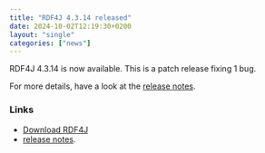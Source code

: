 ```yaml
---
title: "RDF4J 4.3.14 released"
date: 2024-10-02T12:19:30+0200
layout: "single"
categories: ["news"]
---
```

RDF4J 4.3.14 is now available. This is a patch release fixing 1 bug.

For more details, have a look at the [release notes](/release-notes/4.3.14).
<!--more-->
### Links

- [Download RDF4J](/download/)
- [release notes](/release-notes/4.3.14).
